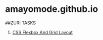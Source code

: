 # amayomode.github.io

##ZURI TASKS
1. [CSS Flexbox And Grid Layout](https://github.com/amayomode/amayomode.github.io/tree/master/layouts)
